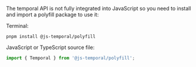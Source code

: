 The temporal API is not fully integrated into JavaScript so you need to install and import a polyfill package to use it:

Terminal:

```shell
pnpm install @js-temporal/polyfill
```

JavaScript or TypeScript source file:

```javascript
import { Temporal } from '@js-temporal/polyfill';
```
